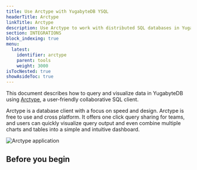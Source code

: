 ```yaml
---
title: Use Arctype with YugabyteDB YSQL
headerTitle: Arctype
linkTitle: Arctype
description: Use Arctype to work with distributed SQL databases in YugabyteDB.
section: INTEGRATIONS
block_indexing: true
menu:
  latest:
    identifier: arctype
    parent: tools
    weight: 3000
isTocNested: true
showAsideToc: true
---
```


This document describes how to query and visualize data in YugabyteDB using [Arctype](https://arctype.com/), a user-friendly collaborative SQL client.

Arctype is a database client with a focus on speed and design. Arctype is free to use and cross platform. It offers one click query sharing for teams, and users can quickly visualize query output and even combine multiple charts and tables into a simple and intuitive dashboard.

![Arctype application](/images/develop/tools/arctype/Arctype-YB-Image-2.png)


## Before you begin
